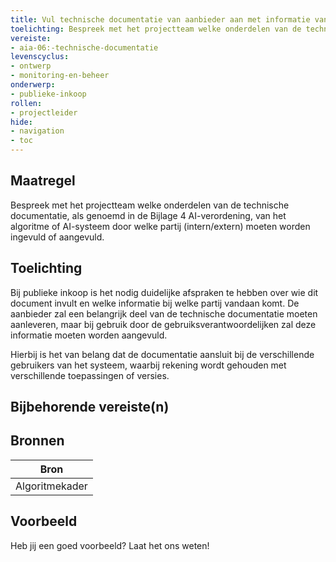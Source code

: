 ```yaml
---
title: Vul technische documentatie van aanbieder aan met informatie vanuit de gebruiksverantwoordelijke
toelichting: Bespreek met het projectteam welke onderdelen van de technische documentatie, als genoemd in de Bijlage 4 AI-verordening, van het algoritme of AI-systeem door welke partij (intern/extern) moeten worden ingevuld of aangevuld. 
vereiste:
- aia-06:-technische-documentatie
levenscyclus:
- ontwerp
- monitoring-en-beheer
onderwerp:
- publieke-inkoop
rollen:
- projectleider
hide:
- navigation
- toc
---
```


<!-- tags -->
## Maatregel

Bespreek met het projectteam welke onderdelen van de technische documentatie, als genoemd in de Bijlage 4 AI-verordening, van het algoritme of AI-systeem door welke partij (intern/extern) moeten worden ingevuld of aangevuld.


## Toelichting

Bij publieke inkoop is het nodig duidelijke afspraken te hebben over wie dit document invult en welke informatie bij welke partij vandaan komt.
De aanbieder zal een belangrijk deel van de technische documentatie moeten aanleveren, maar bij gebruik door de gebruiksverantwoordelijken zal deze informatie moeten worden aangevuld.

Hierbij is het van belang dat de documentatie aansluit bij de verschillende gebruikers van het systeem, waarbij rekening wordt gehouden met verschillende toepassingen of versies.

## Bijbehorende vereiste(n)

<!-- list_vereisten_on_maatregelen_page -->

## Bronnen

| Bron                        |
|-----------------------------|
|Algoritmekader|

## Voorbeeld

Heb jij een goed voorbeeld? Laat het ons weten!

